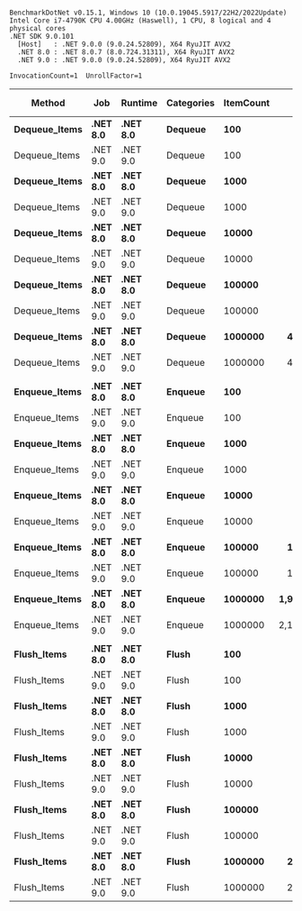 ```

BenchmarkDotNet v0.15.1, Windows 10 (10.0.19045.5917/22H2/2022Update)
Intel Core i7-4790K CPU 4.00GHz (Haswell), 1 CPU, 8 logical and 4 physical cores
.NET SDK 9.0.101
  [Host]   : .NET 9.0.0 (9.0.24.52809), X64 RyuJIT AVX2
  .NET 8.0 : .NET 8.0.7 (8.0.724.31311), X64 RyuJIT AVX2
  .NET 9.0 : .NET 9.0.0 (9.0.24.52809), X64 RyuJIT AVX2

InvocationCount=1  UnrollFactor=1  

```
| Method        | Job      | Runtime  | Categories | ItemCount | Mean [ns]       | Error [ns]    | StdDev [ns]   | Median [ns]     | P95 [ns]        | Gen0        | Gen1       | Gen2      | Allocated [B] |
|-------------- |--------- |--------- |----------- |---------- |----------------:|--------------:|--------------:|----------------:|----------------:|------------:|-----------:|----------:|--------------:|
| **Dequeue_Items** | **.NET 8.0** | **.NET 8.0** | **Dequeue**    | **100**       |        **63,203.1** |       **5,340.9** |      **15,409.8** |        **59,900.0** |        **91,700.0** |      **0.0000** |     **0.0000** |    **0.0000** |          **7088** |
| Dequeue_Items | .NET 9.0 | .NET 9.0 | Dequeue    | 100       |        57,965.7 |       6,857.9 |      20,113.1 |        51,500.0 |       101,300.0 |      0.0000 |     0.0000 |    0.0000 |          7088 |
| **Dequeue_Items** | **.NET 8.0** | **.NET 8.0** | **Dequeue**    | **1000**      |       **716,119.5** |      **20,792.1** |      **55,137.8** |       **703,350.0** |       **824,640.0** |      **0.0000** |     **0.0000** |    **0.0000** |         **64400** |
| Dequeue_Items | .NET 9.0 | .NET 9.0 | Dequeue    | 1000      |       851,068.7 |      78,690.2 |     230,784.8 |       824,300.0 |     1,295,200.0 |      0.0000 |     0.0000 |    0.0000 |         64688 |
| **Dequeue_Items** | **.NET 8.0** | **.NET 8.0** | **Dequeue**    | **10000**     |     **4,427,180.5** |     **288,916.1** |     **766,164.4** |     **4,213,150.0** |     **6,811,565.0** |      **0.0000** |     **0.0000** |    **0.0000** |        **640688** |
| Dequeue_Items | .NET 9.0 | .NET 9.0 | Dequeue    | 10000     |     5,255,339.9 |     698,413.0 |   2,048,324.5 |     4,147,050.0 |     9,351,730.0 |      0.0000 |     0.0000 |    0.0000 |        640688 |
| **Dequeue_Items** | **.NET 8.0** | **.NET 8.0** | **Dequeue**    | **100000**    |    **46,492,935.7** |     **912,757.1** |   **1,669,028.1** |    **46,602,250.0** |    **49,633,645.0** |   **1000.0000** |     **0.0000** |    **0.0000** |       **6400688** |
| Dequeue_Items | .NET 9.0 | .NET 9.0 | Dequeue    | 100000    |    42,327,131.2 |     858,043.7 |   2,475,652.6 |    42,035,500.0 |    46,714,600.0 |   1000.0000 |     0.0000 |    0.0000 |       6400352 |
| **Dequeue_Items** | **.NET 8.0** | **.NET 8.0** | **Dequeue**    | **1000000**   |   **463,465,760.0** |   **6,081,314.9** |   **5,688,465.7** |   **463,152,700.0** |   **470,801,520.0** |  **14000.0000** |  **1000.0000** |    **0.0000** |      **64000688** |
| Dequeue_Items | .NET 9.0 | .NET 9.0 | Dequeue    | 1000000   |   418,480,480.0 |   8,109,022.6 |  12,137,204.2 |   413,165,750.0 |   444,172,035.0 |  14000.0000 |  1000.0000 |    0.0000 |      64000400 |
|               |          |          |            |           |                 |               |               |                 |                 |             |            |           |               |
| **Enqueue_Items** | **.NET 8.0** | **.NET 8.0** | **Enqueue**    | **100**       |       **103,039.1** |       **6,274.3** |      **17,696.9** |       **101,600.0** |       **138,540.0** |      **0.0000** |     **0.0000** |    **0.0000** |         **73296** |
| Enqueue_Items | .NET 9.0 | .NET 9.0 | Enqueue    | 100       |       100,339.8 |       3,863.5 |      10,641.1 |        97,100.0 |       118,960.0 |      0.0000 |     0.0000 |    0.0000 |         73296 |
| **Enqueue_Items** | **.NET 8.0** | **.NET 8.0** | **Enqueue**    | **1000**      |       **981,267.7** |      **45,273.2** |     **128,432.4** |       **974,200.0** |     **1,205,240.0** |      **0.0000** |     **0.0000** |    **0.0000** |        **747944** |
| Enqueue_Items | .NET 9.0 | .NET 9.0 | Enqueue    | 1000      |       921,424.7 |      23,851.0 |      66,090.9 |       904,400.0 |     1,050,360.0 |      0.0000 |     0.0000 |    0.0000 |        747944 |
| **Enqueue_Items** | **.NET 8.0** | **.NET 8.0** | **Enqueue**    | **10000**     |    **10,737,852.0** |     **733,187.7** |   **2,161,820.7** |    **11,052,350.0** |    **13,662,425.0** |   **1000.0000** |     **0.0000** |    **0.0000** |       **7273992** |
| Enqueue_Items | .NET 9.0 | .NET 9.0 | Enqueue    | 10000     |    10,806,364.9 |     870,920.0 |   2,526,697.2 |    10,646,300.0 |    15,576,400.0 |   1000.0000 |     0.0000 |    0.0000 |       7273992 |
| **Enqueue_Items** | **.NET 8.0** | **.NET 8.0** | **Enqueue**    | **100000**    |   **148,042,535.7** |   **2,939,769.6** |   **5,375,535.4** |   **148,186,900.0** |   **155,763,745.0** |  **12000.0000** |  **6000.0000** | **1000.0000** |      **71342672** |
| Enqueue_Items | .NET 9.0 | .NET 9.0 | Enqueue    | 100000    |   119,753,661.7 |   2,353,385.2 |   4,590,097.5 |   119,458,800.0 |   128,486,570.0 |  12000.0000 |  6000.0000 | 1000.0000 |      71407128 |
| **Enqueue_Items** | **.NET 8.0** | **.NET 8.0** | **Enqueue**    | **1000000**   | **1,976,501,033.0** | **147,941,456.2** | **436,208,753.1** | **1,852,973,400.0** | **2,852,309,560.0** | **108000.0000** | **52000.0000** | **2000.0000** |     **702981408** |
| Enqueue_Items | .NET 9.0 | .NET 9.0 | Enqueue    | 1000000   | 2,129,624,388.9 | 173,976,136.0 | 499,170,183.4 | 2,052,441,350.0 | 3,081,116,900.0 | 111000.0000 | 54000.0000 | 2000.0000 |     731911600 |
|               |          |          |            |           |                 |               |               |                 |                 |             |            |           |               |
| **Flush_Items**   | **.NET 8.0** | **.NET 8.0** | **Flush**      | **100**       |        **32,925.5** |       **2,036.5** |       **5,810.3** |        **30,000.0** |        **45,905.0** |      **0.0000** |     **0.0000** |    **0.0000** |          **9520** |
| Flush_Items   | .NET 9.0 | .NET 9.0 | Flush      | 100       |        27,906.6 |       1,844.4 |       5,409.4 |        24,750.0 |        36,790.0 |      0.0000 |     0.0000 |    0.0000 |          9520 |
| **Flush_Items**   | **.NET 8.0** | **.NET 8.0** | **Flush**      | **1000**      |       **429,487.6** |      **16,222.2** |      **47,063.6** |       **430,200.0** |       **499,420.0** |      **0.0000** |     **0.0000** |    **0.0000** |         **67120** |
| Flush_Items   | .NET 9.0 | .NET 9.0 | Flush      | 1000      |       372,601.0 |      22,574.1 |      66,205.9 |       362,100.0 |       479,400.0 |      0.0000 |     0.0000 |    0.0000 |         67120 |
| **Flush_Items**   | **.NET 8.0** | **.NET 8.0** | **Flush**      | **10000**     |     **2,902,222.0** |     **344,013.9** |   **1,014,332.8** |     **2,353,200.0** |     **4,732,575.0** |      **0.0000** |     **0.0000** |    **0.0000** |        **643120** |
| Flush_Items   | .NET 9.0 | .NET 9.0 | Flush      | 10000     |     2,389,389.0 |     393,421.0 |   1,160,010.7 |     1,647,800.0 |     4,167,145.0 |      0.0000 |     0.0000 |    0.0000 |        643120 |
| **Flush_Items**   | **.NET 8.0** | **.NET 8.0** | **Flush**      | **100000**    |    **27,459,469.8** |     **577,912.9** |   **1,667,411.1** |    **27,499,400.0** |    **30,025,525.0** |   **1000.0000** |     **0.0000** |    **0.0000** |       **6403120** |
| Flush_Items   | .NET 9.0 | .NET 9.0 | Flush      | 100000    |    20,321,209.4 |     397,287.4 |     618,528.6 |    20,236,800.0 |    21,301,475.0 |   1000.0000 |     0.0000 |    0.0000 |       6403120 |
| **Flush_Items**   | **.NET 8.0** | **.NET 8.0** | **Flush**      | **1000000**   |   **288,164,868.2** |   **5,722,221.5** |   **7,027,402.5** |   **287,153,050.0** |   **300,441,455.0** |  **14000.0000** |  **1000.0000** |    **0.0000** |      **64003120** |
| Flush_Items   | .NET 9.0 | .NET 9.0 | Flush      | 1000000   |   211,106,506.2 |   4,211,562.8 |   6,556,896.5 |   212,961,950.0 |   215,374,920.0 |  14000.0000 |     0.0000 |    0.0000 |      64003120 |

